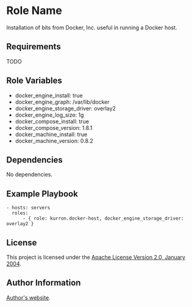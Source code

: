 Role Name
=========

Installation of bits from Docker, Inc. useful in running a Docker host.

Requirements
------------

TODO

Role Variables
--------------

* docker_engine_install: true
* docker_engine_graph: /var/lib/docker
* docker_engine_storage_driver: overlay2
* docker_engine_log_size: 1g
* docker_compose_install: true
* docker_compose_version: 1.8.1
* docker_machine_install: true
* docker_machine_version: 0.8.2

Dependencies
------------

No dependencies.

Example Playbook
----------------

```
- hosts: servers
  roles:
      - { role: kurron.docker-host, docker_engine_storage_driver: overlay2 }
```

License
-------

This project is licensed under the [Apache License Version 2.0, January 2004](http://www.apache.org/licenses/).

Author Information
------------------

[Author's website](http://jvmguy.com/).
